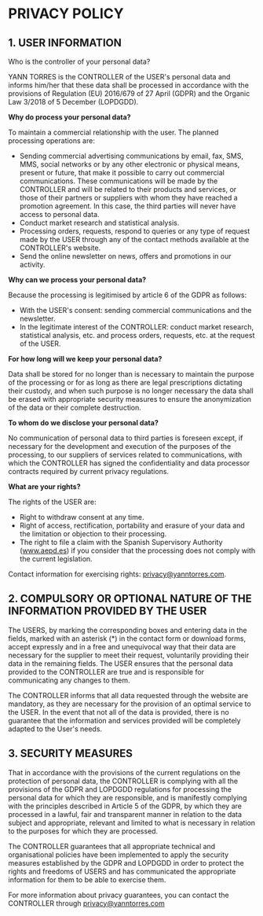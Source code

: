 # PRIVACY POLICY
## 1. USER INFORMATION

Who is the controller of your personal data?

YANN TORRES is the CONTROLLER of the USER's personal data and informs him/her that these data shall be processed in accordance with the provisions of Regulation (EU) 2016/679 of 27 April (GDPR) and the Organic Law 3/2018 of 5 December (LOPDGDD).

**Why do process your personal data?**

To maintain a commercial relationship with the user. The planned processing operations are:

* Sending commercial advertising communications by email, fax, SMS, MMS, social networks or by any other electronic or physical means, present or future, that make it possible to carry out commercial communications. These communications will be made by the CONTROLLER and will be related to their products and services, or those of their partners or suppliers with whom they have reached a promotion agreement. In this case, the third parties will never have access to personal data.
* Conduct market research and statistical analysis.
* Processing orders, requests, respond to queries or any type of request made by the USER through any of the contact methods available at the CONTROLLER's website.
* Send the online newsletter on news, offers and promotions in our activity.

**Why can we process your personal data?**

Because the processing is legitimised by article 6 of the GDPR as follows:

* With the USER's consent: sending commercial communications and the newsletter.
* In the legitimate interest of the CONTROLLER: conduct market research, statistical analysis, etc. and process orders, requests, etc. at the request of the USER.

**For how long will we keep your personal data?**

Data shall be stored for no longer than is necessary to maintain the purpose of the processing or for as long as there are legal prescriptions dictating their custody, and when such purpose is no longer necessary the data shall be erased with appropriate security measures to ensure the anonymization of the data or their complete destruction.

**To whom do we disclose your personal data?**

No communication of personal data to third parties is foreseen except, if necessary for the development and execution of the purposes of the processing, to our suppliers of services related to communications, with which the CONTROLLER has signed the confidentiality and data processor contracts required by current privacy regulations.

**What are your rights?**

The rights of the USER are:

* Right to withdraw consent at any time.
* Right of access, rectification, portability and erasure of your data and the limitation or objection to their processing.
* The right to file a claim with the Spanish Supervisory Authority (www.aepd.es) if you consider that the processing does not comply with the current legislation.

Contact information for exercising rights: privacy@yanntorres.com.


## 2. COMPULSORY OR OPTIONAL NATURE OF THE INFORMATION PROVIDED BY THE USER

The USERS, by marking the corresponding boxes and entering data in the fields, marked with an asterisk (*) in the contact form or download forms, accept expressly and in a free and unequivocal way that their data are necessary for the supplier to meet their request, voluntarily providing their data in the remaining fields. The USER ensures that the personal data provided to the CONTROLLER are true and is responsible for communicating any changes to them.

The CONTROLLER informs that all data requested through the website are mandatory, as they are necessary for the provision of an optimal service to the USER. In the event that not all of the data is provided, there is no guarantee that the information and services provided will be completely adapted to the User's needs.


## 3. SECURITY MEASURES

That in accordance with the provisions of the current regulations on the protection of personal data, the CONTROLLER is complying with all the provisions of the GDPR and LOPDGDD regulations for processing the personal data for which they are responsible, and is manifestly complying with the principles described in Article 5 of the GDPR, by which they are processed in a lawful, fair and transparent manner in relation to the data subject and appropriate, relevant and limited to what is necessary in relation to the purposes for which they are processed.

The CONTROLLER guarantees that all appropriate technical and organisational policies have been implemented to apply the security measures established by the GDPR and LOPDGDD in order to protect the rights and freedoms of USERS and has communicated the appropriate information for them to be able to exercise them.

For more information about privacy guarantees, you can contact the CONTROLLER through privacy@yanntorres.com